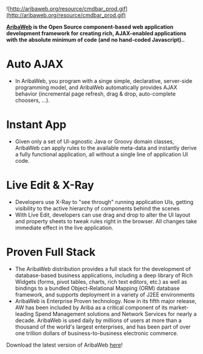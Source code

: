 ![http://aribaweb.org/resource/cmdbar_prod.gif](http://aribaweb.org/resource/cmdbar_prod.gif)

**[AribaWeb](http://aribaweb.org) is the Open Source component-based web application development framework for creating rich, AJAX-enabled applications with the absolute minimum of code (and no hand-coded Javascript)..**

# Auto AJAX #
  * In AribaWeb, you program with a singe simple, declarative, server-side programming model, and AribaWeb automatically provides AJAX behavior (incremental page refresh, drag & drop, auto-complete choosers, ...).

# Instant App #
  * Given only a set of UI-agnostic Java or Groovy domain classes, AribaWeb can apply rules to the available meta-data and instantly derive a fully functional application, all without a single line of application UI code.

# Live Edit & X-Ray #
  * Developers use X-Ray to "see through" running application UIs, getting visibility to the active hierarchy of components behind the scenes
  * With Live Edit, developers can use drag and drop to alter the UI layout and property sheets to tweak rules right in the browser. All changes take immediate effect in the live application.

# Proven Full Stack #
  * The AribaWeb distribution provides a full stack for the development of database-based business applications, including a deep library of Rich Widgets (forms, pivot tables, charts, rich text editors, etc.) as well as bindings to a bundled Object-Relational Mapping (ORM) database framework, and supports deployment in a variety of J2EE environments
  * AribaWeb is Enterprise Proven technology. Now in its fifth major release, AW has been included by Ariba as a critical component of its market-leading Spend Management solutions and Network Services for nearly a decade. AribaWeb is used daily by millions of users at more than a thousand of the world's largest enterprises, and has been part of over one trillion dollars of business-to-business electronic commerce.

Download the latest version of AribaWeb [here](http://aribaweb.org/Download.htm)!